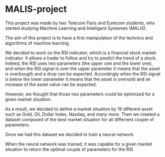 # MALIS-project

This project was made by two Telecom Paris and Eurecom students, who started studying Machine Learning and Intelligent Systemes (MALIS). 

The aim of this project is to have a first manipulation of the technics and algorithms of machine learning.

We decided to work on the RSI indicator, which is a financial stock market indicator. It allows a trader to follow and try to predict the trend of a stock. 
Indeed, the RSI uses two parameters (the upper one and the lower one), and when the RSI signal is over the upper parameter it means that the asset is overbougth and a drop can be expected. Accordingly when the RSI signal is below the lower parameter it means that the asset is oversold and an increase of the asset value can be expected.

However, we thought that those two parameters could be optimized for a given market situation.

As a result, we decided to define a market situation by 19 different asset such as Gold, Oil, Dollar Index, Nasdaq, and many more.
Then we created a dataset composed of the best market situation for all differrent couple of parameters.

Once we had this dataset we decided to train a neural network. 

When the neural network was trained, it was capable for a given market situation to return the optimal couple of parameters for the RSI.
